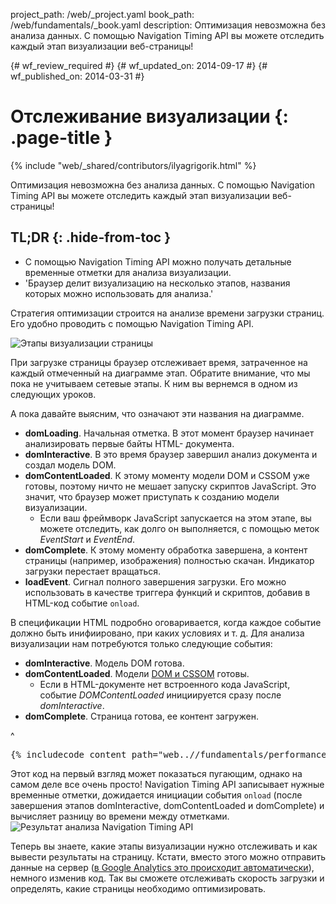 project_path: /web/_project.yaml
book_path: /web/fundamentals/_book.yaml
description: Оптимизация невозможна без анализа данных. С помощью Navigation Timing API вы можете отследить каждый этап визуализации веб-страницы!

{# wf_review_required #}
{# wf_updated_on: 2014-09-17 #}
{# wf_published_on: 2014-03-31 #}

# Отслеживание визуализации {: .page-title }

{% include "web/_shared/contributors/ilyagrigorik.html" %}


Оптимизация невозможна без анализа данных. С помощью Navigation Timing API вы можете отследить каждый этап визуализации веб-страницы!


## TL;DR {: .hide-from-toc }
- С помощью Navigation Timing API можно получать детальные временные отметки для анализа визуализации.
- 'Браузер делит визуализацию на несколько этапов, названия которых можно использовать для анализа.'


Стратегия оптимизации строится на анализе времени загрузки страниц. Его удобно проводить с помощью Navigation Timing API.

<img src="images/dom-navtiming.png" class="center" alt="Этапы визуализации страницы">

При загрузке страницы браузер отслеживает время, затраченное на каждый отмеченный на диаграмме этап. Обратите внимание, что мы пока не учитываем сетевые этапы. К ним вы вернемся в одном из следующих уроков.

А пока давайте выясним, что означают эти названия на диаграмме.

* **domLoading**. Начальная отметка. В этот момент браузер начинает анализировать первые байты HTML-
  документа.
* **domInteractive**. В это время браузер завершил анализ документа и создал модель DOM.
* **domContentLoaded**. К этому моменту модели DOM и CSSOM уже готовы, поэтому ничто не мешает запуску скриптов JavaScript. Это значит, что браузер может приступать к созданию модели визуализации.
    * Если ваш фреймворк JavaScript запускается на этом этапе, вы можете отследить, как долго он выполняется, с помощью меток _EventStart_ и _EventEnd_.
* **domComplete**. К этому моменту обработка завершена, а контент страницы (например, изображения) полностью скачан. Индикатор загрузки перестает вращаться.
* **loadEvent**. Сигнал полного завершения загрузки. Его можно использовать в качестве триггера функций и скриптов, добавив в HTML-код событие `onload`.

В спецификации HTML подробно оговаривается, когда каждое событие должно быть инифиировано, при каких условиях и т. д. Для анализа визуализации нам потребуются только следующие события:

* **domInteractive**. Модель DOM готова.
* **domContentLoaded**. Модели [DOM и CSSOM](http://calendar.perfplanet.com/2012/deciphering-the-critical-rendering-path/) готовы.
    * Если в HTML-документе нет встроенного кода JavaScript, событие _DOMContentLoaded_ инициируется сразу после _domInteractive_.
* **domComplete**. Страница готова, ее контент загружен.

^

<pre class="prettyprint">
{% includecode content_path="web..//fundamentals/performance/critical-rendering-path/_code/measure_crp.html" region_tag="full" lang=html %}
</pre>

Этот код на первый взгляд может показаться пугающим, однако на самом деле все очень просто! Navigation Timing API записывает нужные временные отметки, дожидается инициации события `onload` (после завершения этапов domInteractive, domContentLoaded и domComplete) и вычисляет разницу во времени между отметками.
<img src="images/device-navtiming-small.png" class="center" alt="Результат анализа Navigation Timing API">

Теперь вы знаете, какие этапы визуализации нужно отслеживать и как вывести результаты на страницу. Кстати, вместо этого можно отправить данные на сервер ([в Google Analytics это происходит автоматически](https://support.google.com/analytics/answer/1205784?hl=ru)), немного изменив код. Так вы сможете отслеживать скорость загрузки и определять, какие страницы необходимо оптимизировать.



